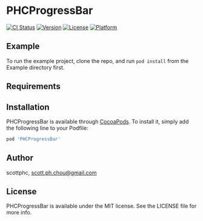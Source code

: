 # PHCProgressBar

[![CI Status](https://img.shields.io/travis/scottphc/PHCProgressBar.svg?style=flat)](https://travis-ci.org/scottphc/PHCProgressBar)
[![Version](https://img.shields.io/cocoapods/v/PHCProgressBar.svg?style=flat)](https://cocoapods.org/pods/PHCProgressBar)
[![License](https://img.shields.io/cocoapods/l/PHCProgressBar.svg?style=flat)](https://cocoapods.org/pods/PHCProgressBar)
[![Platform](https://img.shields.io/cocoapods/p/PHCProgressBar.svg?style=flat)](https://cocoapods.org/pods/PHCProgressBar)

## Example

To run the example project, clone the repo, and run `pod install` from the Example directory first.

## Requirements

## Installation

PHCProgressBar is available through [CocoaPods](https://cocoapods.org). To install
it, simply add the following line to your Podfile:

```ruby
pod 'PHCProgressBar'
```

## Author

scottphc, scott.ph.chou@gmail.com

## License

PHCProgressBar is available under the MIT license. See the LICENSE file for more info.
